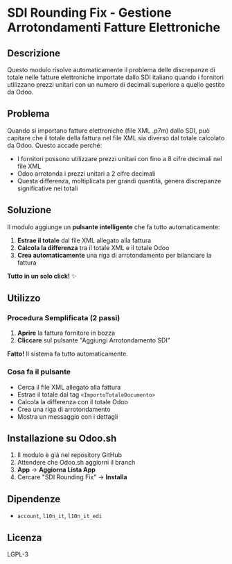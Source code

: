 # SDI Rounding Fix - Gestione Arrotondamenti Fatture Elettroniche

## Descrizione

Questo modulo risolve automaticamente il problema delle discrepanze di totale nelle fatture elettroniche importate dallo SDI italiano quando i fornitori utilizzano prezzi unitari con un numero di decimali superiore a quello gestito da Odoo.

## Problema

Quando si importano fatture elettroniche (file XML .p7m) dallo SDI, può capitare che il totale della fattura nel file XML sia diverso dal totale calcolato da Odoo. Questo accade perché:

- I fornitori possono utilizzare prezzi unitari con fino a 8 cifre decimali nel file XML
- Odoo arrotonda i prezzi unitari a 2 cifre decimali
- Questa differenza, moltiplicata per grandi quantità, genera discrepanze significative nei totali

## Soluzione

Il modulo aggiunge un **pulsante intelligente** che fa tutto automaticamente:

1. **Estrae il totale** dal file XML allegato alla fattura
2. **Calcola la differenza** tra il totale XML e il totale Odoo
3. **Crea automaticamente** una riga di arrotondamento per bilanciare la fattura

**Tutto in un solo click!** ✨

## Utilizzo

### Procedura Semplificata (2 passi)

1. **Aprire** la fattura fornitore in bozza
2. **Cliccare** sul pulsante "Aggiungi Arrotondamento SDI"

**Fatto!** Il sistema fa tutto automaticamente.

### Cosa fa il pulsante

- Cerca il file XML allegato alla fattura
- Estrae il totale dal tag `<ImportoTotaleDocumento>`
- Calcola la differenza con il totale Odoo
- Crea una riga di arrotondamento
- Mostra un messaggio con i dettagli

## Installazione su Odoo.sh

1. Il modulo è già nel repository GitHub
2. Attendere che Odoo.sh aggiorni il branch
3. **App** → **Aggiorna Lista App**
4. Cercare "SDI Rounding Fix" → **Installa**

## Dipendenze

- `account`, `l10n_it`, `l10n_it_edi`

## Licenza

LGPL-3
